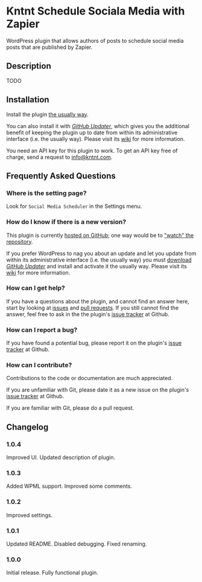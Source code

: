 # Kntnt Schedule Sociala Media with Zapier

WordPress plugin that allows authors of posts to schedule social media posts that are published by Zapier. 

## Description

TODO

## Installation

Install the plugin [the usually way](https://codex.wordpress.org/Managing_Plugins#Installing_Plugins).

You can also install it with [*GitHub Updater*](https://github.com/afragen/github-updater/archive/develop.zip), which gives you the additional benefit of keeping the plugin up to date from within its administrative interface (i.e. the usually way). Please visit its [wiki](https://github.com/afragen/github-updater/wiki) for more information.

You need an API key for this plugin to work. To get an API key free of charge, send a request to info@kntnt.com.

## Frequently Asked Questions

### Where is the setting page?

Look for `Social Media Scheduler` in the Settings menu.

### How do I know if there is a new version?

This plugin is currently [hosted on GitHub](https://github.com/kntnt/kntnt-schedule-sociala-media-zapier); one way would be to ["watch" the repository](https://help.github.com/articles/watching-and-unwatching-repositories/).

If you prefer WordPress to nag you about an update and let you update from within its administrative interface (i.e. the usually way) you must [download *GitHub Updater*](https://github.com/afragen/github-updater/archive/develop.zip) and install and activate it the usually way. Please visit its [wiki](https://github.com/afragen/github-updater/wiki) for more information. 

### How can I get help?

If you have a questions about the plugin, and cannot find an answer here, start by looking at [issues](https://github.com/kntnt/kntnt-schedule-sociala-media-zapier/issues) and [pull requests](https://github.com/kntnt/kntnt-schedule-sociala-media-zapier/pulls). If you still cannot find the answer, feel free to ask in the the plugin's [issue tracker](https://github.com/kntnt/kntnt-schedule-sociala-media-zapier/issues) at Github.

### How can I report a bug?

If you have found a potential bug, please report it on the plugin's [issue tracker](https://github.com/kntnt/kntnt-schedule-sociala-media-zapier/issues) at Github.

### How can I contribute?

Contributions to the code or documentation are much appreciated.

If you are unfamiliar with Git, please date it as a new issue on the plugin's [issue tracker](https://github.com/kntnt/kntnt-schedule-sociala-media-zapier/issues) at Github.

If you are familiar with Git, please do a pull request.

## Changelog

### 1.0.4

Improved UI. Updated description of plugin.

### 1.0.3

Added WPML support. Improved some comments. 

### 1.0.2

Improved settings.

### 1.0.1

Updated README. Disabled debugging. Fixed renaming.

### 1.0.0

Initial release. Fully functional plugin.
